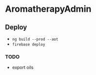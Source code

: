 # AromatherapyAdmin

## Deploy
- `ng build --prod --aot`
- `firebase deploy`

### TODO
- export oils
